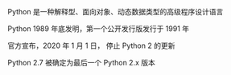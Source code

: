 Python 是一种解释型、面向对象、动态数据类型的高级程序设计语言

Python 1989 年底发明，第一个公开发行版发行于 1991 年

官方宣布，2020 年 1 月 1 日， 停止 Python 2 的更新

Python 2.7 被确定为最后一个 Python 2.x 版本
